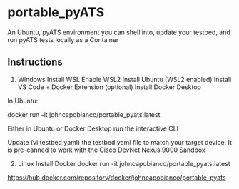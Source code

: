 # portable_pyATS
An Ubuntu, pyATS environment you can shell into, update your testbed, and run pyATS tests locally as a Container

## Instructions

1. Windows
Install WSL 
Enable WSL2
Install Ubuntu (WSL2 enabled)
Install VS Code + Docker Extension (optional)
Install Docker Desktop

In Ubuntu:

docker run -it johncapobianco/portable_pyats:latest

Either in Ubuntu or Docker Desktop run the interactive CLI

Update (vi testbed.yaml) the testbed.yaml file to match your target device. It is pre-canned to work with the Cisco DevNet Nexus 9000 Sandbox

2. Linux 
Install Docker
docker run -it johncapobianco/portable_pyats:latest

https://hub.docker.com/repository/docker/johncapobianco/portable_pyats